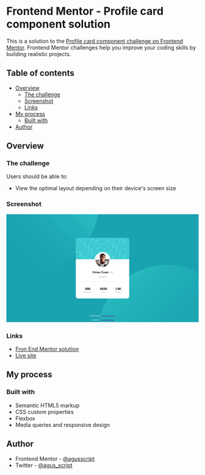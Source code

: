 # Frontend Mentor - Profile card component solution

This is a solution to the [Profile card component challenge on Frontend Mentor](https://www.frontendmentor.io/challenges/profile-card-component-cfArpWshJ). Frontend Mentor challenges help you improve your coding skills by building realistic projects. 

## Table of contents

- [Overview](#overview)
  - [The challenge](#the-challenge)
  - [Screenshot](#screenshot)
  - [Links](#links)
- [My process](#my-process)
  - [Built with](#built-with)
- [Author](#author)


## Overview

### The challenge

Users should be able to:

- View the optimal layout depending on their device's screen size

### Screenshot

![](images/screenshot.webp)

### Links

- [Fron End Mentor solution](https://www.frontendmentor.io/solutions/profile-card-component-wtKUrr3io6)
- [Live site](https://codepen.io/agusscript/pen/vYzwaGK?editors=1100)

## My process

### Built with

- Semantic HTML5 markup
- CSS custom properties
- Flexbox
- Media queries and responsive design

## Author

- Frontend Mentor - [@agusscript](https://www.frontendmentor.io/profile/agusscript)
- Twitter - [@agus_script](https://twitter.com/agus_script)
